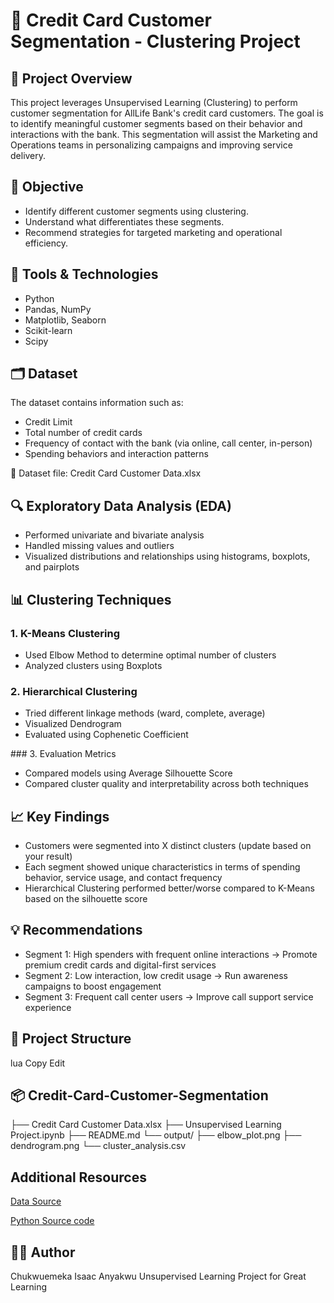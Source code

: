 # 🧠 Credit Card Customer Segmentation - Clustering Project
## 📌 Project Overview
This project leverages Unsupervised Learning (Clustering) to perform customer segmentation for AllLife Bank's credit card customers. 
The goal is to identify meaningful customer segments based on their behavior and interactions with the bank. 
This segmentation will assist the Marketing and Operations teams in personalizing campaigns and improving service delivery.

## 🎯 Objective
<ul>
<li>Identify different customer segments using clustering.</li>

<li>Understand what differentiates these segments.</li>

<li>Recommend strategies for targeted marketing and operational efficiency.</li>
</ul>

## 🧰 Tools & Technologies
<ul>
<li>Python</li>

<li>Pandas, NumPy</li>

<li>Matplotlib, Seaborn</li>

<li>Scikit-learn</li>

<li>Scipy
</ul>

## 🗂️ Dataset
The dataset contains information such as:

<ul>
<li>Credit Limit</li>

<li>Total number of credit cards</li>

<li>Frequency of contact with the bank (via online, call center, in-person)</li>

<li>Spending behaviors and interaction patterns</li>
</ul>
📄 Dataset file: Credit Card Customer Data.xlsx

## 🔍 Exploratory Data Analysis (EDA)
<ul>
<li>Performed univariate and bivariate analysis</li>

<li>Handled missing values and outliers</li>

<li>Visualized distributions and relationships using histograms, boxplots, and pairplots</li>
</ul>

##  📊 Clustering Techniques

### 1. K-Means Clustering
<ul>
<li>Used Elbow Method to determine optimal number of clusters</li>

<li>Analyzed clusters using Boxplots</li>
</ul>

### 2. Hierarchical Clustering
<ul>
<li>Tried different linkage methods (ward, complete, average)</li>

<li>Visualized Dendrogram</li>

<li>Evaluated using Cophenetic Coefficient</li>
</ul>
### 3. Evaluation Metrics
<ul>
<li>Compared models using Average Silhouette Score</li>

<li>Compared cluster quality and interpretability across both techniques</li>
</ul>

## 📈 Key Findings
<ul>
<li>Customers were segmented into X distinct clusters (update based on your result)</li>

<li>Each segment showed unique characteristics in terms of spending behavior, service usage, and contact frequency</li>

<li>Hierarchical Clustering performed better/worse compared to K-Means based on the silhouette score</li>
</ul>

## 💡 Recommendations
<ul>
<li>Segment 1: High spenders with frequent online interactions → Promote premium credit cards and digital-first services</li>

<li>Segment 2: Low interaction, low credit usage → Run awareness campaigns to boost engagement</li>

<li>Segment 3: Frequent call center users → Improve call support service experience</li>
</ul>

## 📁 Project Structure
lua
Copy
Edit

## 📦 Credit-Card-Customer-Segmentation
├── Credit Card Customer Data.xlsx
├── Unsupervised Learning Project.ipynb
├── README.md
└── output/
    ├── elbow_plot.png
    ├── dendrogram.png
    └── cluster_analysis.csv
## Additional Resources
[Data Source](https://github.com/Softechanalytics/SupervisedLearning/blob/main/Bank_Personal_Loan_Modelling.csv)

[Python Source code](https://github.com/Softechanalytics/SupervisedLearning/blob/main/AIML%20Project%202%20%20Supervised%20Learning%20by%20Chukwuemeka%20Isaac%20Anyakwu.ipynb)
    
## 👨‍💻 Author
Chukwuemeka Isaac Anyakwu
Unsupervised Learning Project for Great Learning

